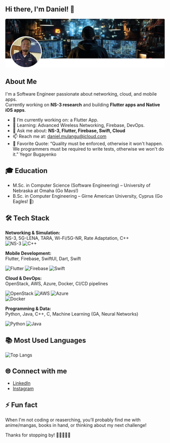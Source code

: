 ## Hi there, I'm Daniel! 👋


![Banner](https://github.com/danielmulangu/danielmulangu/blob/main/assets/banner.jpg)
 

## About Me
I'm a Software Engineer passionate about networking, cloud, and mobile apps.  
Currently working on **NS-3 research** and building **Flutter apps and Native iOS apps**.

- 🔭 I’m currently working on: a Flutter App.
- 🌱 Learning: Advanced Wireless Networking, Firebase, DevOps.
- 💬 Ask me about: **NS-3, Flutter, Firebase, Swift, Cloud**
- 📫 Reach me at: daniel.mulangu@icloud.com
- 📖 Favorite Quote: “Quality must be enforced, otherwise it won't happen. We programmers must be required to write tests, otherwise we won't do it.” Yegor Bugayenko


## 🎓 Education
- M.Sc. in Computer Science (Software Engineering) – University of Nebraska at Omaha (Go Mavs!)
- B.Sc. in Computer Engineering – Girne American University, Cyprus (Go Eagles! 🦅)

## 🛠️ Tech Stack

**Networking & Simulation:**  
NS-3, 5G-LENA, TARA, Wi-Fi/5G-NR, Rate Adaptation, C++  
![NS-3](https://img.shields.io/badge/NS--3-blue?style=for-the-badge) ![C++](https://img.shields.io/badge/C++-00599C?style=for-the-badge&logo=cplusplus&logoColor=white)

**Mobile Development:**  
Flutter, Firebase, SwiftUI, Dart, Swift 

![Flutter](https://img.shields.io/badge/Flutter-02569B?style=for-the-badge&logo=flutter&logoColor=white) 
![Firebase](https://img.shields.io/badge/Firebase-FFCA28?style=for-the-badge&logo=firebase&logoColor=black) 
![Swift](https://img.shields.io/badge/Swift-FA7343?style=for-the-badge&logo=swift&logoColor=white)  


**Cloud & DevOps:**  
OpenStack, AWS, Azure, Docker, CI/CD pipelines  

![OpenStack](https://img.shields.io/badge/OpenStack-EA1E3C?style=for-the-badge&logo=openstack&logoColor=white) 
![AWS](https://img.shields.io/badge/AWS-232F3E?style=for-the-badge&logo=amazon-aws&logoColor=white) 
![Azure](https://img.shields.io/badge/Azure-0078D4?style=for-the-badge&logo=microsoftazure&logoColor=white)  
![Docker](https://img.shields.io/badge/Docker-2496ED?style=for-the-badge&logo=docker&logoColor=white)  


**Programming & Data:**  
Python, Java, C++, C, Machine Learning (GA, Neural Networks)

![Python](https://img.shields.io/badge/Python-3776AB?style=for-the-badge&logo=python&logoColor=white) 
![Java](https://img.shields.io/badge/Java-007396?style=for-the-badge&logo=java&logoColor=white) 
  

## 📚 Most Used Languages
![Top Langs](https://github-readme-stats.vercel.app/api/top-langs/?username=danielmulangu&layout=compact&theme=radical)


## 🌐 Connect with me
- [LinkedIn](https://www.linkedin.com/in/daniel-mulangu)
- [Instagram](https://www.instagram.com/mr_mulangu)

## ⚡ Fun fact

When I'm not coding or reaserching, you’ll probably find me with anime/mangas, books in hand, or thinking about my next challenge! 

Thanks for stopping by! 🌟🍀👨🏽‍💻
  

<!--
**danielmulangu/danielmulangu** is a ✨ _special_ ✨ repository because its `README.md` (this file) appears on your GitHub profile.

Here are some ideas to get you started:

- 🔭 I’m currently working on ...
- 🌱 I’m currently learning ...
- 👯 I’m looking to collaborate on ...
- 🤔 I’m looking for help with ...
- 💬 Ask me about ...
- 📫 How to reach me: ...
- 😄 Pronouns: ...
- ⚡ Fun fact: ...

## 📊 GitHub Stats
![GitHub stats](https://github-readme-stats.vercel.app/api?username=danielmulangu&show_icons=true&theme=radical)

-->

